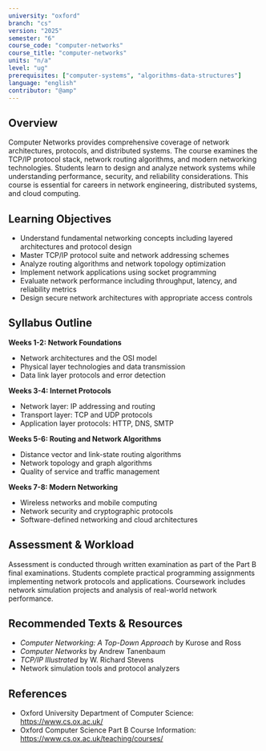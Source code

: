 ```yaml
---
university: "oxford"
branch: "cs"
version: "2025"
semester: "6"
course_code: "computer-networks"
course_title: "computer-networks"
units: "n/a"
level: "ug"
prerequisites: ["computer-systems", "algorithms-data-structures"]
language: "english"
contributor: "@amp"
---
```


## Overview

Computer Networks provides comprehensive coverage of network architectures, protocols, and distributed systems. The course examines the TCP/IP protocol stack, network routing algorithms, and modern networking technologies. Students learn to design and analyze network systems while understanding performance, security, and reliability considerations. This course is essential for careers in network engineering, distributed systems, and cloud computing.

## Learning Objectives

- Understand fundamental networking concepts including layered architectures and protocol design
- Master TCP/IP protocol suite and network addressing schemes
- Analyze routing algorithms and network topology optimization
- Implement network applications using socket programming
- Evaluate network performance including throughput, latency, and reliability metrics
- Design secure network architectures with appropriate access controls

## Syllabus Outline

**Weeks 1-2: Network Foundations**
- Network architectures and the OSI model
- Physical layer technologies and data transmission
- Data link layer protocols and error detection

**Weeks 3-4: Internet Protocols**
- Network layer: IP addressing and routing
- Transport layer: TCP and UDP protocols
- Application layer protocols: HTTP, DNS, SMTP

**Weeks 5-6: Routing and Network Algorithms**
- Distance vector and link-state routing algorithms
- Network topology and graph algorithms
- Quality of service and traffic management

**Weeks 7-8: Modern Networking**
- Wireless networks and mobile computing
- Network security and cryptographic protocols
- Software-defined networking and cloud architectures

## Assessment & Workload

Assessment is conducted through written examination as part of the Part B final examinations. Students complete practical programming assignments implementing network protocols and applications. Coursework includes network simulation projects and analysis of real-world network performance.

## Recommended Texts & Resources

- *Computer Networking: A Top-Down Approach* by Kurose and Ross
- *Computer Networks* by Andrew Tanenbaum
- *TCP/IP Illustrated* by W. Richard Stevens
- Network simulation tools and protocol analyzers

## References

- Oxford University Department of Computer Science: https://www.cs.ox.ac.uk/
- Oxford Computer Science Part B Course Information: https://www.cs.ox.ac.uk/teaching/courses/
